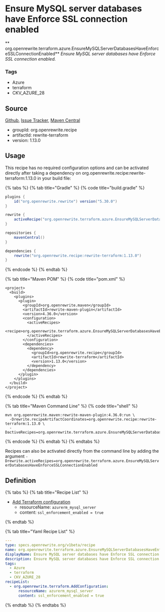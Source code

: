 # Ensure MySQL server databases have Enforce SSL connection enabled

** org.openrewrite.terraform.azure.EnsureMySQLServerDatabasesHaveEnforceSSLConnectionEnabled**
_Ensure MySQL server databases have Enforce SSL connection enabled._

### Tags

* Azure
* terraform
* CKV_AZURE_28

## Source

[Github](https://github.com/openrewrite/rewrite-terraform), [Issue Tracker](https://github.com/openrewrite/rewrite-terraform/issues), [Maven Central](https://search.maven.org/artifact/org.openrewrite.recipe/rewrite-terraform/1.13.0/jar)

* groupId: org.openrewrite.recipe
* artifactId: rewrite-terraform
* version: 1.13.0


## Usage

This recipe has no required configuration options and can be activated directly after taking a dependency on org.openrewrite.recipe:rewrite-terraform:1.13.0 in your build file:

{% tabs %}
{% tab title="Gradle" %}
{% code title="build.gradle" %}
```groovy
plugins {
    id("org.openrewrite.rewrite") version("5.30.0")
}

rewrite {
    activeRecipe("org.openrewrite.terraform.azure.EnsureMySQLServerDatabasesHaveEnforceSSLConnectionEnabled")
}

repositories {
    mavenCentral()
}

dependencies {
    rewrite("org.openrewrite.recipe:rewrite-terraform:1.13.0")
}
```
{% endcode %}
{% endtab %}

{% tab title="Maven POM" %}
{% code title="pom.xml" %}
```markup
<project>
  <build>
    <plugins>
      <plugin>
        <groupId>org.openrewrite.maven</groupId>
        <artifactId>rewrite-maven-plugin</artifactId>
        <version>4.36.0</version>
        <configuration>
          <activeRecipes>
            <recipe>org.openrewrite.terraform.azure.EnsureMySQLServerDatabasesHaveEnforceSSLConnectionEnabled</recipe>
          </activeRecipes>
        </configuration>
        <dependencies>
          <dependency>
            <groupId>org.openrewrite.recipe</groupId>
            <artifactId>rewrite-terraform</artifactId>
            <version>1.13.0</version>
          </dependency>
        </dependencies>
      </plugin>
    </plugins>
  </build>
</project>
```
{% endcode %}
{% endtab %}

{% tab title="Maven Command Line" %}
{% code title="shell" %}
```shell
mvn org.openrewrite.maven:rewrite-maven-plugin:4.36.0:run \
  -Drewrite.recipeArtifactCoordinates=org.openrewrite.recipe:rewrite-terraform:1.13.0 \
  -DactiveRecipes=org.openrewrite.terraform.azure.EnsureMySQLServerDatabasesHaveEnforceSSLConnectionEnabled
```
{% endcode %}
{% endtab %}
{% endtabs %}

Recipes can also be activated directly from the command line by adding the argument `-Drewrite.activeRecipes=org.openrewrite.terraform.azure.EnsureMySQLServerDatabasesHaveEnforceSSLConnectionEnabled`

## Definition

{% tabs %}
{% tab title="Recipe List" %}
* [Add Terraform configuration](../../terraform/addconfiguration.md)
  * resourceName: `azurerm_mysql_server`
  * content: `ssl_enforcement_enabled = true`

{% endtab %}

{% tab title="Yaml Recipe List" %}
```yaml
---
type: specs.openrewrite.org/v1beta/recipe
name: org.openrewrite.terraform.azure.EnsureMySQLServerDatabasesHaveEnforceSSLConnectionEnabled
displayName: Ensure MySQL server databases have Enforce SSL connection enabled
description: Ensure MySQL server databases have Enforce SSL connection enabled.
tags:
  - Azure
  - terraform
  - CKV_AZURE_28
recipeList:
  - org.openrewrite.terraform.AddConfiguration:
      resourceName: azurerm_mysql_server
      content: ssl_enforcement_enabled = true

```
{% endtab %}
{% endtabs %}
